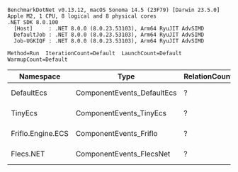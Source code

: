 ```

BenchmarkDotNet v0.13.12, macOS Sonoma 14.5 (23F79) [Darwin 23.5.0]
Apple M2, 1 CPU, 8 logical and 8 physical cores
.NET SDK 8.0.100
  [Host]     : .NET 8.0.0 (8.0.23.53103), Arm64 RyuJIT AdvSIMD
  DefaultJob : .NET 8.0.0 (8.0.23.53103), Arm64 RyuJIT AdvSIMD
  Job-UGKIQF : .NET 8.0.0 (8.0.23.53103), Arm64 RyuJIT AdvSIMD

Method=Run  IterationCount=Default  LaunchCount=Default  
WarmupCount=Default  

```
| Namespace         | Type                                | RelationCount | Mean              | Ratio    | Allocated  | 
|------------------ |------------------------------------ |-------------- |------------------:|---------:|-----------:|
| DefaultEcs        | ComponentEvents_DefaultEcs          | ?             |      2,582.976 ns |     0.33 |          - | 
| TinyEcs           | ComponentEvents_TinyEcs             | ?             |      4,422.520 ns |     0.57 |          - | 
| Friflo.Engine.ECS | ComponentEvents_Friflo              | ?             |      7,749.574 ns |     1.00 |          - | 
| Flecs.NET         | ComponentEvents_FlecsNet            | ?             |     10,474.904 ns |     1.35 |          - | 
